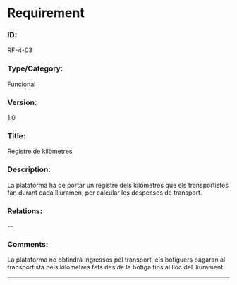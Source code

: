 # Requirement

### ID:
RF-4-03

### Type/Category:
Funcional

### Version:
1.0

### Title:
Registre de kilòmetres

### Description:
La plataforma ha de portar un registre dels kilòmetres que els transportistes fan durant cada lliuramen, per calcular les despesses de transport.

### Relations:
--

### Comments:
La plataforma no obtindrà ingressos pel transport, els botiguers pagaran al transportista pels kilòmetres fets des de la botiga fins al lloc del lliurament.

---